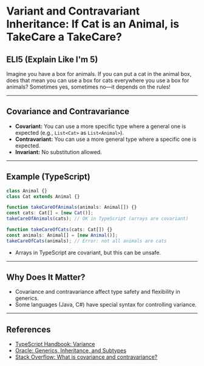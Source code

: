 # Variant and Contravariant Inheritance: If Cat is an Animal, is TakeCare<Cat> a TakeCare<Animal>?

## ELI5 (Explain Like I'm 5)
Imagine you have a box for animals. If you can put a cat in the animal box, does that mean you can use a box for cats everywhere you use a box for animals? Sometimes yes, sometimes no—it depends on the rules!

---

## Covariance and Contravariance
- **Covariant:** You can use a more specific type where a general one is expected (e.g., `List<Cat>` as `List<Animal>`).
- **Contravariant:** You can use a more general type where a specific one is expected.
- **Invariant:** No substitution allowed.

---

## Example (TypeScript)
```typescript
class Animal {}
class Cat extends Animal {}

function takeCareOfAnimals(animals: Animal[]) {}
const cats: Cat[] = [new Cat()];
takeCareOfAnimals(cats); // OK in TypeScript (arrays are covariant)

function takeCareOfCats(cats: Cat[]) {}
const animals: Animal[] = [new Animal()];
takeCareOfCats(animals); // Error: not all animals are cats
```
- Arrays in TypeScript are covariant, but this can be unsafe.

---

## Why Does It Matter?
- Covariance and contravariance affect type safety and flexibility in generics.
- Some languages (Java, C#) have special syntax for controlling variance.

---

## References
- [TypeScript Handbook: Variance](https://www.typescriptlang.org/docs/handbook/type-compatibility.html#variance)
- [Oracle: Generics, Inheritance, and Subtypes](https://docs.oracle.com/javase/tutorial/java/generics/subtyping.html)
- [Stack Overflow: What is covariance and contravariance?](https://stackoverflow.com/questions/2927391/what-are-covariance-and-contravariance) 